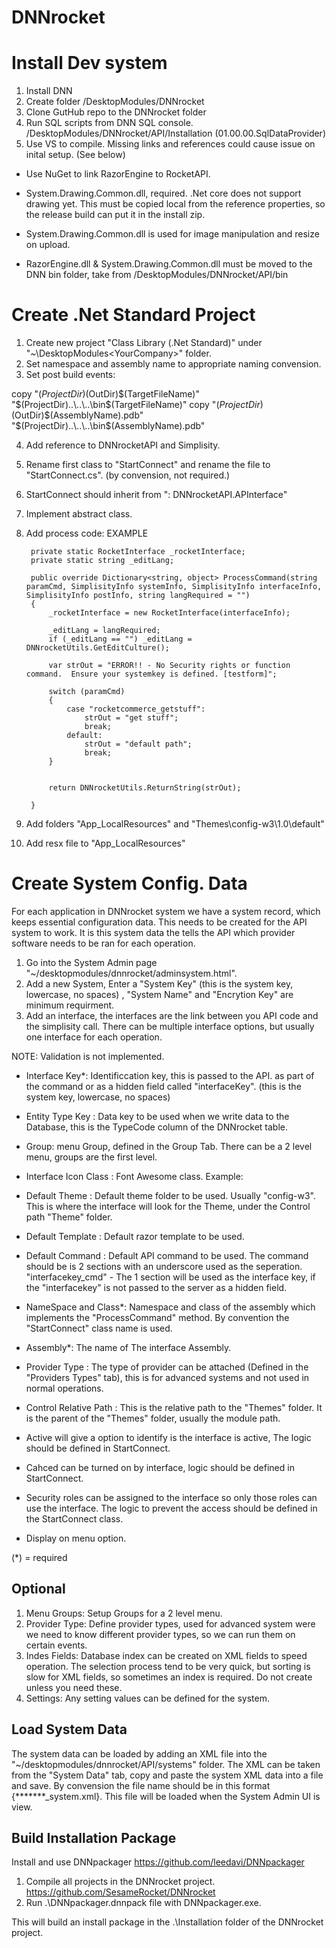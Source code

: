 # DNNrocket

# Install Dev system

1. Install DNN
2. Create folder /DesktopModules/DNNrocket
3. Clone GutHub repo to the DNNrocket folder
4. Run SQL scripts from DNN SQL console. /DesktopModules/DNNrocket/API/Installation (01.00.00.SqlDataProvider)
5. Use VS to compile.  Missing links and references could cause issue on inital setup.  (See below)

- Use NuGet to link RazorEngine to RocketAPI.  
- System.Drawing.Common.dll, required. .Net core does not support drawing yet.  This must be copied local from the reference properties, so the release build can put it in the install zip.
- System.Drawing.Common.dll is used for image manipulation and resize on upload.

- RazorEngine.dll & System.Drawing.Common.dll must be moved to the DNN bin folder, take from /DesktopModules/DNNrocket/API/bin

# Create .Net Standard Project

1. Create new project  "Class Library (.Net Standard)" under "~\DesktopModules\<YourCompany>" folder.
2. Set namespace and assembly name to appropriate naming convension.
3. Set post build events:

copy "$(ProjectDir)$(OutDir)$(TargetFileName)" "$(ProjectDir)..\\..\\..\bin\$(TargetFileName)"
copy "$(ProjectDir)$(OutDir)$(AssemblyName).pdb" "$(ProjectDir)..\\..\\..\bin\$(AssemblyName).pdb"

4. Add reference to DNNrocketAPI and Simplisity.
5. Rename first class to "StartConnect" and rename the file to "StartConnect.cs".  (by convension, not required.)
6. StartConnect should inherit from ": DNNrocketAPI.APInterface"
7. Implement abstract class.
8. Add process code: EXAMPLE

        private static RocketInterface _rocketInterface;
        private static string _editLang;

        public override Dictionary<string, object> ProcessCommand(string paramCmd, SimplisityInfo systemInfo, SimplisityInfo interfaceInfo, SimplisityInfo postInfo, string langRequired = "")
        {
            _rocketInterface = new RocketInterface(interfaceInfo);

            _editLang = langRequired;
            if (_editLang == "") _editLang = DNNrocketUtils.GetEditCulture();

            var strOut = "ERROR!! - No Security rights or function command.  Ensure your systemkey is defined. [testform]";

            switch (paramCmd)
            {
                case "rocketcommerce_getstuff":
                    strOut = "get stuff";
                    break;
                default:
                    strOut = "default path";
                    break;
            }


            return DNNrocketUtils.ReturnString(strOut);

        }



9. Add folders "App_LocalResources" and "Themes\config-w3\1.0\default"
10. Add resx file to "App_LocalResources"


# Create System Config. Data

For each application in DNNrocket system we have a system record, which keeps essential configuration data.  This needs to be created for the API system to work. It is this system data the tells the API which provider software needs to be ran for each operation.

1. Go into the System Admin page "~/desktopmodules/dnnrocket/adminsystem.html".
2. Add a new System, Enter a "System Key" (this is the system key, lowercase, no spaces) , "System Name" and "Encrytion Key" are minimum requirment.
3. Add an interface, the interfaces are the link between you API code and the simplisity call.  There can be multiple interface options, but usually one interface for each operation.

NOTE: Validation is not implemented.

- Interface Key*: Identificcation key, this is passed to the API. as part of the command or as a hidden field called "interfaceKey". (this is the system key, lowercase, no spaces)
- Entity Type Key : Data key to be used when we write data to the Database, this is the TypeCode column of the DNNrocket table.
- Group: menu Group, defined in the Group Tab.  There can be a 2 level menu, groups are the first level.
- Interface Icon Class : Font Awesome class. Example: <i class="fab fa-readme"></i> 
- Default Theme : Default theme folder to be used. Usually "config-w3".  This is where the interface will look for the Theme, under the Control path "Theme" folder.
- Default Template : Default razor template to be used.
- Default Command : Default API command to be used.  The command should be is 2 sections with an underscore used as the seperation. "interfacekey_cmd" - The 1 section will be used as the interface key, if the "interfacekey" is not passed to the server as a hidden field.
- NameSpace and Class*:  Namespace and class of the assembly which implements the "ProcessCommand" method.  By convention the "StartConnect" class name is used.
- Assembly*: The name of The interface Assembly.
- Provider Type : The type of provider can be attached (Defined in the "Providers Types" tab), this is for advanced systems and not used in normal operations.
- Control Relative Path : This is the relative path to the "Themes" folder.  It is the parent of the "Themes" folder, usually the module path.

- Active will give a option to identify is the interface is active, The logic should be defined in StartConnect.
- Cahced can be turned on by interface, logic should be defined in StartConnect.
- Security roles can be assigned to the interface so only those roles can use the interface.  The logic to prevent the access should be defined in the StartConnect class.
- Display on menu option.

(*) = required

Optional
--------

1. Menu Groups: Setup Groups for a 2 level menu.
2. Provider Type: Define provider types, used for advanced system were we need to know different provider types, so we can run them on certain events.
3. Indes Fields:  Database index can be created on XML fields to speed operation. The selection process tend to be very quick, but sorting is slow for XML fields, so sometimes an index is required.  Do not create unless you need these.
4. Settings: Any setting values can be defined for the system.

Load System Data
----------------

The system data can be loaded by adding an XML file into the "~/desktopmodules/dnnrocket/API/systems" folder.  The XML can be taken from the "System Data" tab,  copy and paste the system XML data into a file and save.  By convension the file name should be in this format {*******_system.xml}.  This file will be loaded when the System Admin UI is view. 


Build Installation Package
--------------------------

Install and use DNNpackager https://github.com/leedavi/DNNpackager

1. Compile all projects in the DNNrocket project. https://github.com/SesameRocket/DNNrocket
2. Run .\DNNpackager.dnnpack file with DNNpackager.exe.

This will build an install package in the .\Installation folder of the DNNrocket project.
